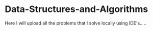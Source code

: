 # Data-Structures-and-Algorithms
Here I will upload all the problems that I solve locally using IDE's.....
